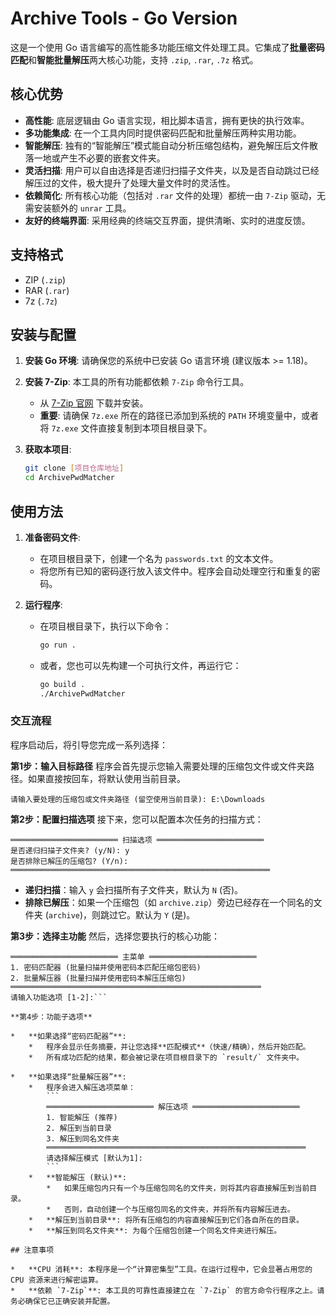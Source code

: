# Archive Tools - Go Version

这是一个使用 Go 语言编写的高性能多功能压缩文件处理工具。它集成了**批量密码匹配**和**智能批量解压**两大核心功能，支持 `.zip`, `.rar`, `.7z` 格式。

## 核心优势

*   **高性能**: 底层逻辑由 Go 语言实现，相比脚本语言，拥有更快的执行效率。
*   **多功能集成**: 在一个工具内同时提供密码匹配和批量解压两种实用功能。
*   **智能解压**: 独有的“智能解压”模式能自动分析压缩包结构，避免解压后文件散落一地或产生不必要的嵌套文件夹。
*   **灵活扫描**: 用户可以自由选择是否递归扫描子文件夹，以及是否自动跳过已经解压过的文件，极大提升了处理大量文件时的灵活性。
*   **依赖简化**: 所有核心功能（包括对 `.rar` 文件的处理）都统一由 `7-Zip` 驱动，无需安装额外的 `unrar` 工具。
*   **友好的终端界面**: 采用经典的终端交互界面，提供清晰、实时的进度反馈。

## 支持格式

*   ZIP (`.zip`)
*   RAR (`.rar`)
*   7z (`.7z`)

## 安装与配置

1.  **安装 Go 环境**: 请确保您的系统中已安装 Go 语言环境 (建议版本 >= 1.18)。

2.  **安装 7-Zip**: 本工具的所有功能都依赖 `7-Zip` 命令行工具。
    *   从 [7-Zip 官网](https://www.7-zip.org/) 下载并安装。
    *   **重要**: 请确保 `7z.exe` 所在的路径已添加到系统的 `PATH` 环境变量中，或者将 `7z.exe` 文件直接复制到本项目根目录下。

3.  **获取本项目**:

    ```bash
    git clone [项目仓库地址]
    cd ArchivePwdMatcher
    ```

## 使用方法

1.  **准备密码文件**:
    *   在项目根目录下，创建一个名为 `passwords.txt` 的文本文件。
    *   将您所有已知的密码逐行放入该文件中。程序会自动处理空行和重复的密码。

2.  **运行程序**:
    *   在项目根目录下，执行以下命令：

        ```bash
        go run .
        ```

    *   或者，您也可以先构建一个可执行文件，再运行它：

        ```bash
        go build .
        ./ArchivePwdMatcher
        ```

### 交互流程

程序启动后，将引导您完成一系列选择：

**第1步：输入目标路径**
程序会首先提示您输入需要处理的压缩包文件或文件夹路径。如果直接按回车，将默认使用当前目录。

```
请输入要处理的压缩包或文件夹路径 (留空使用当前目录): E:\Downloads
```

**第2步：配置扫描选项**
接下来，您可以配置本次任务的扫描方式：

```
════════════════════════ 扫描选项 ════════════════════════
是否递归扫描子文件夹? (y/N): y
是否排除已解压的压缩包? (Y/n):
══════════════════════════════════════════════════════════
```
*   **递归扫描**：输入 `y` 会扫描所有子文件夹，默认为 `N` (否)。
*   **排除已解压**：如果一个压缩包（如 `archive.zip`）旁边已经存在一个同名的文件夹 (`archive`)，则跳过它。默认为 `Y` (是)。

**第3步：选择主功能**
然后，选择您要执行的核心功能：

```
════════════════════════ 主菜单 ════════════════════════
1. 密码匹配器 (批量扫描并使用密码本匹配压缩包密码)
2. 批量解压器 (批量扫描并使用密码本解压压缩包)
════════════════════════════════════════════════════════
请输入功能选项 [1-2]:```

**第4步：功能子选项**

*   **如果选择“密码匹配器”**:
    *   程序会显示任务摘要，并让您选择**匹配模式**（快速/精确），然后开始匹配。
    *   所有成功匹配的结果，都会被记录在项目根目录下的 `result/` 文件夹中。

*   **如果选择“批量解压器”**:
    *   程序会进入解压选项菜单：
        ```
        ════════════════════════ 解压选项 ════════════════════════
        1. 智能解压 (推荐)
        2. 解压到当前目录
        3. 解压到同名文件夹
        ══════════════════════════════════════════════════════════
        请选择解压模式 [默认为1]:
        ```
    *   **智能解压 (默认)**:
        *   如果压缩包内只有一个与压缩包同名的文件夹，则将其内容直接解压到当前目录。
        *   否则，自动创建一个与压缩包同名的文件夹，并将所有内容解压进去。
    *   **解压到当前目录**: 将所有压缩包的内容直接解压到它们各自所在的目录。
    *   **解压到同名文件夹**: 为每个压缩包创建一个同名文件夹进行解压。

## 注意事项

*   **CPU 消耗**: 本程序是一个“计算密集型”工具。在运行过程中，它会显著占用您的 CPU 资源来进行解密运算。
*   **依赖 `7-Zip`**: 本工具的可靠性直接建立在 `7-Zip` 的官方命令行程序之上。请务必确保它已正确安装并配置。
